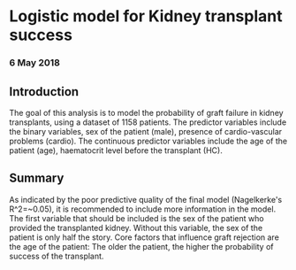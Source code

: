 # Logistic model for Kidney transplant success
### 6 May 2018
## Introduction

The goal of this analysis is to model the probability of graft failure in kidney transplants, using a dataset of 1158 patients. The predictor variables include the binary variables, sex of the patient (male), presence of cardio-vascular problems (cardio). The continuous predictor variables include the age of the patient (age), haematocrit level before the transplant (HC).

## Summary

As indicated by the poor predictive quality of the final model (Nagelkerke's R^2=~0.05), it is recommended to include more information in the model. The first variable that should be included is the sex of the patient who provided the transplanted kidney. Without this variable, the sex of the patient is only half the story.
Core factors that influence graft rejection are the age of the patient: The older the patient, the higher the probability of success of the transplant. 
